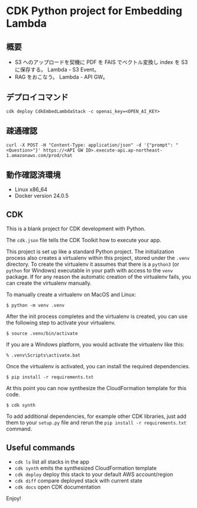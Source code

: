 # CDK Python project for Embedding Lambda

## 概要

- S3 へのアップロードを契機に PDF を FAIS でベクトル変換し index を S3 に保存する。 Lambda - S3 Event。
- RAG をおこなう。 Lambda - API GW。

## デプロイコマンド

```
cdk deploy CdkEmbedLambdaStack -c openai_key=<OPEN_AI_KEY>
```

## 疎通確認

```
curl -X POST -H "Content-Type: application/json" -d '{"prompt": "<Question>"}' https://<API GW ID>.execute-api.ap-northeast-1.amazonaws.com/prod/chat
```

## 動作確認済環境

- Linux x86_64
- Docker version 24.0.5

## CDK

This is a blank project for CDK development with Python.

The `cdk.json` file tells the CDK Toolkit how to execute your app.

This project is set up like a standard Python project. The initialization
process also creates a virtualenv within this project, stored under the `.venv`
directory. To create the virtualenv it assumes that there is a `python3`
(or `python` for Windows) executable in your path with access to the `venv`
package. If for any reason the automatic creation of the virtualenv fails,
you can create the virtualenv manually.

To manually create a virtualenv on MacOS and Linux:

```
$ python -m venv .venv
```

After the init process completes and the virtualenv is created, you can use the following
step to activate your virtualenv.

```
$ source .venv/bin/activate
```

If you are a Windows platform, you would activate the virtualenv like this:

```
% .venv\Scripts\activate.bat
```

Once the virtualenv is activated, you can install the required dependencies.

```
$ pip install -r requirements.txt
```

At this point you can now synthesize the CloudFormation template for this code.

```
$ cdk synth
```

To add additional dependencies, for example other CDK libraries, just add
them to your `setup.py` file and rerun the `pip install -r requirements.txt`
command.

## Useful commands

- `cdk ls` list all stacks in the app
- `cdk synth` emits the synthesized CloudFormation template
- `cdk deploy` deploy this stack to your default AWS account/region
- `cdk diff` compare deployed stack with current state
- `cdk docs` open CDK documentation

Enjoy!
